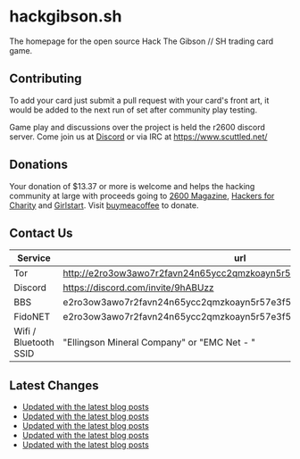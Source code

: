 # hackgibson.sh
The homepage for the open source Hack The Gibson // SH trading card game.


## Contributing

To add your card just submit a pull request with your card's front art, it would be added to the next run of set after community play testing.

Game play and discussions over the project is held the r2600 discord server. Come join us at [Discord](https://discord.com/invite/9hABUzz) or via IRC at https://www.scuttled.net/


## Donations

Your donation of $13.37 or more is welcome and helps the hacking community at large with proceeds going to [2600 Magazine](https://2600.com/), [Hackers for Charity](https://hackersforcharity.org) and [Girlstart](https://girlstart.org).  Visit [buymeacoffee](https://www.buymeacoffee.com/hackgibson.sh) to donate.


## Contact Us

Service | url
-|-
Tor | http://e2ro3ow3awo7r2favn24n65ycc2qmzkoayn5r57e3f56nvjwdcgg32ad.onion
Discord | https://discord.com/invite/9hABUzz
BBS | e2ro3ow3awo7r2favn24n65ycc2qmzkoayn5r57e3f56nvjwdcgg32ad.onion:23
FidoNET | e2ro3ow3awo7r2favn24n65ycc2qmzkoayn5r57e3f56nvjwdcgg32ad.onion:24554
Wifi / Bluetooth SSID | "Ellingson Mineral Company" or "EMC Net - <fidonet address>"

## Latest Changes
<!-- BLOG-POST-LIST:START -->
- [Updated with the latest blog posts](https://github.com/DFW2600/hackgibson.sh/commit/776935bc33495e260286fbcb9469f19b7bd71f3c)
- [Updated with the latest blog posts](https://github.com/DFW2600/hackgibson.sh/commit/3af1a825affd10fb57e997f7aac8ad62b65a4956)
- [Updated with the latest blog posts](https://github.com/DFW2600/hackgibson.sh/commit/cd7babe6b122e150a1eca90b032f61e1ec12e0bd)
- [Updated with the latest blog posts](https://github.com/DFW2600/hackgibson.sh/commit/5f4d07567f1c3c2c014e8e2b3a1271214fe1dfae)
- [Updated with the latest blog posts](https://github.com/DFW2600/hackgibson.sh/commit/33a51fbe51ccc64c5b847ec921248446b5fe6b9d)
<!-- BLOG-POST-LIST:END -->

